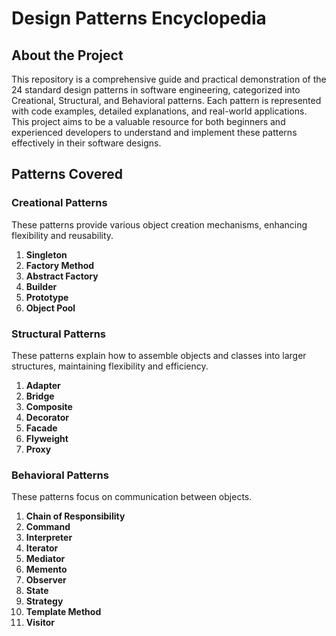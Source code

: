 # **Design Patterns Encyclopedia**

## **About the Project**

This repository is a comprehensive guide and practical demonstration of the 24 standard design patterns in software engineering, categorized into Creational, Structural, and Behavioral patterns. Each pattern is represented with code examples, detailed explanations, and real-world applications. This project aims to be a valuable resource for both beginners and experienced developers to understand and implement these patterns effectively in their software designs.

## **Patterns Covered**

### **Creational Patterns**

These patterns provide various object creation mechanisms, enhancing flexibility and reusability.

1. **Singleton**
2. **Factory Method**
3. **Abstract Factory**
4. **Builder**
5. **Prototype**
6. **Object Pool**

### **Structural Patterns**

These patterns explain how to assemble objects and classes into larger structures, maintaining flexibility and efficiency.

1. **Adapter**
2. **Bridge**
3. **Composite**
4. **Decorator**
5. **Facade**
6. **Flyweight**
7. **Proxy**

### **Behavioral Patterns**

These patterns focus on communication between objects.

1. **Chain of Responsibility**
2. **Command**
3. **Interpreter**
4. **Iterator**
5. **Mediator**
6. **Memento**
7. **Observer**
8. **State**
9. **Strategy**
10. **Template Method**
11. **Visitor**